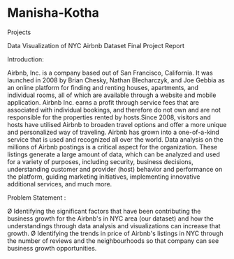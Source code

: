 # Manisha-Kotha
Projects

Data Visualization of NYC Airbnb Dataset 
Final Project Report  

Introduction: 

  Airbnb, Inc. is a company based out of San Francisco, California. It was launched in 2008 by  Brian Chesky, Nathan Blecharczyk, and Joe Gebbia
  as an online platform for finding and renting houses, apartments, and individual rooms, all of which are available through a website and mobile 
  application. Airbnb Inc. earns a profit through service fees that are associated with individual bookings, and therefore do not own and are not 
  responsible for the properties rented by hosts.Since 2008, visitors and hosts have utilised Airbnb to broaden travel options and offer a more unique
  and personalized way of traveling. Airbnb has grown into a one-of-a-kind service that is used and recognized all over the world. Data analysis on the
  millions of Airbnb postings is a critical aspect for the organization. These listings generate a large amount of data, which can be analyzed and used 
  for a variety of purposes, including security, business decisions, understanding customer and provider (host) behavior and performance on the platform,
  guiding marketing initiatives, implementing innovative additional services, and much more. 
  
Problem Statement :

Ø Identifying the significant factors that have been contributing the business growth for the Airbnb's in NYC area (our dataset) and how the 
understandings through data analysis and visualizations can increase that growth.
Ø Identifying the trends in price of Airbnb's listings in NYC through the number of reviews and the neighbourhoods so that company can see business 
growth opportunities.
